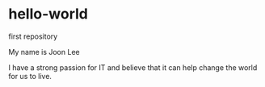 # hello-world
first repository

My name is Joon Lee

I have a strong passion for IT and believe that it can help change the world for us to live.



